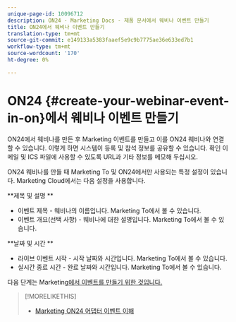 ```yaml
---
unique-page-id: 10096712
description: ON24 - Marketing Docs - 제품 문서에서 웨비나 이벤트 만들기
title: ON24에서 웨비나 이벤트 만들기
translation-type: tm+mt
source-git-commit: e149133a5383faaef5e9c9b7775ae36e633ed7b1
workflow-type: tm+mt
source-wordcount: '170'
ht-degree: 0%

---
```



# ON24 {#create-your-webinar-event-in-on}에서 웨비나 이벤트 만들기

ON24에서 웨비나를 만든 후 Marketing 이벤트를 만들고 이를 ON24 웨비나와 연결할 수 있습니다. 이렇게 하면 시스템이 등록 및 참석 정보를 공유할 수 있습니다. 확인 이메일 및 ICS 파일에 사용할 수 있도록 URL과 기타 정보를 메모해 두십시오.

ON24 웨비나를 만들 때 Marketing To 및 ON24에서만 사용되는 특정 설정이 있습니다. Marketing Cloud에서는 다음 설정을 사용합니다.

**제목 및 설명 **

* 이벤트 제목 - 웨비나의 이름입니다. Marketing To에서 볼 수 있습니다.
* 이벤트 개요(선택 사항) - 웨비나에 대한 설명입니다. Marketing To에서 볼 수 있습니다.

**날짜 및 시간 **

* 라이브 이벤트 시작 - 시작 날짜와 시간입니다. Marketing To에서 볼 수 있습니다.
* 실시간 종료 시간 - 완료 날짜와 시간입니다. Marketing To에서 볼 수 있습니다.

다음 단계는 Marketing[에서 이벤트를 만들기 위한 것입니다.](create-an-event-in-marketo.md)

>[!MORELIKETHIS]
>
>* [Marketing ON24 어댑터 이벤트 이해](understanding-marketo-on24-adapter-events.md)

>



